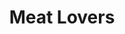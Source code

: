 ---
title: "Meat Lovers"
description: "pepperoni, bacon, ham, & sausage"
price_s: "14"
price_m: "20"
price_l: "24"
price_xl: "28"
weight: "13"
hidden: true
---